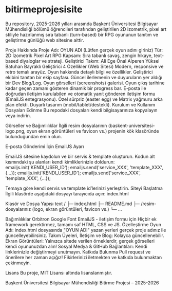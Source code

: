 # bitirmeprojesisite
Bu repository, 2025-2026 yılları arasında Başkent Üniversitesi Bilgisayar Mühendisliği bölümü öğrencileri tarafından geliştirilen 2D izometrik, pixel art stiliyle hazırlanmış sıra tabanlı (turn-based) bir RPG oyununun tanıtım ve geliştirme günlüğü web sitesine aittir.

Proje Hakkında
Proje Adı: OYUN ADI (Lütfen gerçek oyun adını giriniz)
Tür: 2D İzometrik Pixel Art RPG
Kapsam: Sıra tabanlı savaş, zengin hikaye, text-based diyaloglar ve strateji.
Geliştirici Takım:
Ali Ege Önal
Alperen Yüksel
Batuhan Bayraklı
Geliştirici 4
Özellikler (Web Sitesi)
Modern, responsive ve retro temalı arayüz.
Oyun hakkında detaylı bilgi ve özellikler.
Geliştirici ekibini tanıtan bir ekip sayfası.
Güncel ilerlemenin ve duyuruların yer aldığı bir Dev Blog/Log.
Oyun görselleri (screenshots) galerisi.
Oyun çıkış tarihine kadar geçen zamanı gösteren dinamik bir progress bar.
E-posta ile doğrudan iletişim kurulabilen ve otomatik yanıt gönderen iletişim formu (EmailJS entegrasyonu).
Özel sürpriz (easter egg) ve Matrix yağmuru arka plan efekti.
Duyarlı tasarım (mobil/tablet/destekli).
Kurulum ve Kullanım
Dosyaları Edinme
Bu repodaki dosyaları kendi bilgisayarınıza kopyalayın veya indirin.

Görseller ve Bağımlılıklar
İlgili resim dosyalarının (baskent-universitesi-logo.png, oyun ekran görüntüleri ve favicon vs.) projenin kök klasöründe bulunduğundan emin olun.

E-posta Gönderimi İçin EmailJS Ayarı

EmailJS sitesine kaydolun ve bir servis & template oluşturun.
Kodun alt kısmındaki şu alanları kendi kimliklerinizle doldurun:
emailjs.init('KENDI_USER_ID');
emailjs.send('service_XXX', 'template_XXX', {...});
emailjs.init('KENDI_USER_ID');
emailjs.send('service_XXX', 'template_XXX', {...});

Temaya göre kendi servis ve template id’lerinizi yerleştirin.
Siteyi Başlatma
İlgili klasörde aşağıdaki dosyayı tarayıcıda açın:
index.html

Klasör ve Dosya Yapısı
text
/
├─ index.html
├─ README.md
├─ /resim-dosyalarınız  (logo, ekran görüntüleri, favicon vs.)
└─ ...

Bağımlılıklar
Orbitron Google Font
EmailJS - iletişim formu için
Hiçbir ek framework gerektirmez, tamamı saf HTML, CSS ve JS.
Özelleştirme
Oyun Adı: index.html dosyasında "OYUN ADI" yazan yerleri gerçek proje adınız ile güncelleyebilirsiniz.
Takım Üyeleri, İletişim ve Blog: Kolayca güncellenebilir.
Ekran Görüntüleri: Yalnızca sitede verilen örneklerdir, gerçek görselleri kendi oyununuzdan alın!
Sosyal Medya & GitHub Bağlantıları: Kendi linklerinizle değiştirmeyi unutmayın.
Katkıda Bulunma
Pull request ve önerilere her zaman açığız! Fikirlerinizi iletmekten ve katkıda bulunmaktan çekinmeyin.

Lisans
Bu proje, MIT Lisansı altında lisanslanmıştır.

Başkent Üniversitesi Bilgisayar Mühendisliği Bitirme Projesi – 2025-2026
